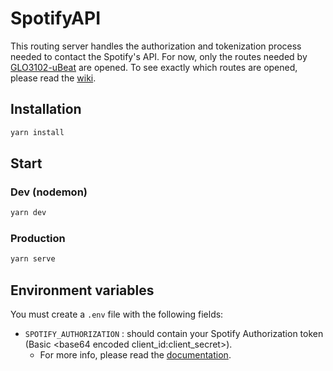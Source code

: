 # SpotifyAPI

This routing server handles the authorization and tokenization process needed to contact the Spotify's API. For now, only the routes needed by [GLO3102-uBeat](https://github.com/vigenere23/GLO3102-uBeat) are opened. To see exactly which routes are opened, please read the [wiki](https://github.com/vigenere23/GLO3102-SpotifyAPI/wiki).

## Installation

```bash
yarn install
```

## Start

### Dev (nodemon)

```bash
yarn dev
```

### Production

```bash
yarn serve
```

## Environment variables

You must create a `.env` file with the following fields:

* `SPOTIFY_AUTHORIZATION` : should contain your Spotify Authorization token (Basic \<base64 encoded client_id:client_secret\>).
  * For more info, please read the [documentation](https://developer.spotify.com/documentation/general/guides/authorization-guide/#client-credentials-flow).
